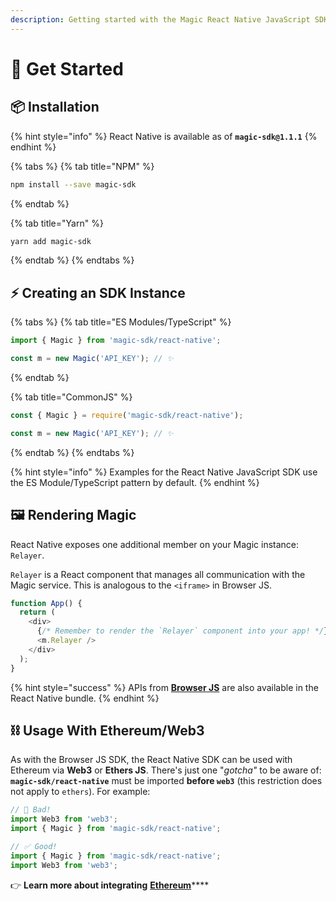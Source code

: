 ```yaml
---
description: Getting started with the Magic React Native JavaScript SDK
---
```


# 🚀 Get Started

## 📦 Installation

{% hint style="info" %}
React Native is available as of **`magic-sdk@1.1.1`**
{% endhint %}

{% tabs %}
{% tab title="NPM" %}
```bash
npm install --save magic-sdk
```
{% endtab %}

{% tab title="Yarn" %}
```bash
yarn add magic-sdk
```
{% endtab %}
{% endtabs %}

## ⚡️ Creating an SDK Instance

{% tabs %}
{% tab title="ES Modules/TypeScript" %}
```typescript
import { Magic } from 'magic-sdk/react-native';

const m = new Magic('API_KEY'); // ✨
```
{% endtab %}

{% tab title="CommonJS" %}
```typescript
const { Magic } = require('magic-sdk/react-native');

const m = new Magic('API_KEY'); // ✨
```
{% endtab %}
{% endtabs %}

{% hint style="info" %}
Examples for the React Native JavaScript SDK use the ES Module/TypeScript pattern by default.
{% endhint %}

## 🖼 Rendering Magic

React Native exposes one additional member on your Magic instance: `Relayer`.

`Relayer` is a React component that manages all communication with the Magic service. This is analogous to the `<iframe>` in Browser JS.

```typescript
function App() {
  return (
    <div>
      {/* Remember to render the `Relayer` component into your app! */}
      <m.Relayer />
    </div>
  );
}
```

{% hint style="success" %}
APIs from [**Browser JS**](../browser-js/) are also available in the React Native bundle.
{% endhint %}

## ⛓ Usage With Ethereum/Web3

As with the Browser JS SDK, the React Native SDK can be used with Ethereum via **Web3** or **Ethers JS**. There's just one "_gotcha"_ to be aware of: **`magic-sdk/react-native`** must be imported **before `web3`** \(this restriction does not apply to `ethers`\). For example:

```typescript
// 🚫 Bad!
import Web3 from 'web3';
import { Magic } from 'magic-sdk/react-native';

// ✅ Good!
import { Magic } from 'magic-sdk/react-native';
import Web3 from 'web3';
```

👉 **Learn more about integrating** [**Ethereum**](../../advanced/ethereum/)\*\*\*\*

